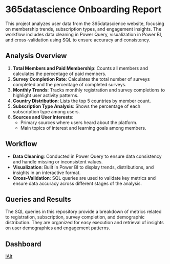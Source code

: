 # 365datascience Onboarding Report

This project analyzes user data from the 365datascience website, focusing on membership trends, subscription types, and engagement insights. The workflow includes data cleaning in Power Query, visualization in Power BI, and cross-validation using SQL to ensure accuracy and consistency.

## Analysis Overview

1. **Total Members and Paid Membership**: Counts all members and calculates the percentage of paid members.
2. **Survey Completion Rate**: Calculates the total number of surveys completed and the percentage of completed surveys.
3. **Monthly Trends**: Tracks monthly registration and survey completions to highlight user activity patterns.
4. **Country Distribution**: Lists the top 5 countries by member count.
5. **Subscription Type Analysis**: Shows the percentage of each subscription type among users.
6. **Sources and User Interests**:
   - Primary sources where users heard about the platform.
   - Main topics of interest and learning goals among members.

## Workflow

- **Data Cleaning**: Conducted in Power Query to ensure data consistency and handle missing or inconsistent values.
- **Visualization**: Built in Power BI to display trends, distributions, and insights in an interactive format.
- **Cross-Validation**: SQL queries are used to validate key metrics and ensure data accuracy across different stages of the analysis.

## Queries and Results

The SQL queries in this repository provide a breakdown of metrics related to registration, subscription, survey completion, and demographic distribution. They are organized for easy execution and retrieval of insights on user demographics and engagement patterns.

## Dashboard

[!Alt](images/dashboard_main.png)


